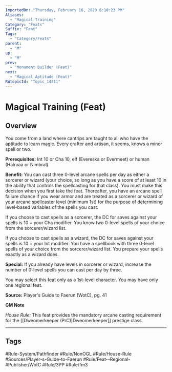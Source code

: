 ```yaml
---
ImportedOn: "Thursday, February 16, 2023 6:10:23 PM"
Aliases:
  - "Magical Training"
Category: "Feats"
Suffix: "Feat"
Tags:
  - "Category/Feats"
parent:
  - "M"
up:
  - "M"
prev:
  - "Monument Builder (Feat)"
next:
  - "Magical Aptitude (Feat)"
RWtopicId: "Topic_14311"
---
```

# Magical Training (Feat)
## Overview
You come from a land where cantrips are taught to all who have the aptitude to learn magic. Every crafter and artisan, it seems, knows a minor spell or two.

**Prerequisites:** Int 10 or Cha 10, elf (Evereska or Evermeet) or human (Halruaa or Nimbral).

**Benefit:** You can cast three 0-level arcane spells per day as either a sorcerer or wizard (your choice, so long as you have a score of at least 10 in the ability that controls the spellcasting for that class). You must make this decision when you first take the feat. Thereafter, you have an arcane spell failure chance if you wear armor and are treated as a sorcerer or wizard of your arcane spellcaster level (minimum 1st) for the purpose of determining level-based variables of the spells you cast.

If you choose to cast spells as a sorcerer, the DC for saves against your spells is 10 + your Cha modifier. You know two 0-level spells of your choice from the sorcerer/wizard list.

If you choose to cast spells as a wizard, the DC for saves against your spells is 10 + your Int modifier. You have a spellbook with three 0-level spells of your choice from the sorcerer/wizard list. You prepare your spells exactly as a wizard does.

**Special:** If you already have levels in sorcerer or wizard, increase the number of 0-level spells you can cast per day by three.

You may select this feat only as a 1st-level character. You may have only one regional feat.

**Source:** Player's Guide to Faerun (WotC), pg. 41

**GM Note**

*House Rule:* This feat provides the mandatory arcane casting requirement for the [[Dweomerkeeper (PrC)|Dweomerkeeper]] prestige class.


---
## Tags
#Rule-System/Pathfinder #Rule/NonOGL #Rule/House-Rule #Sources/Player-s-Guide-to-Faerun #Rule/Feat--Regional- #Publisher/WotC #Rule/3PP #Rule/fm3

